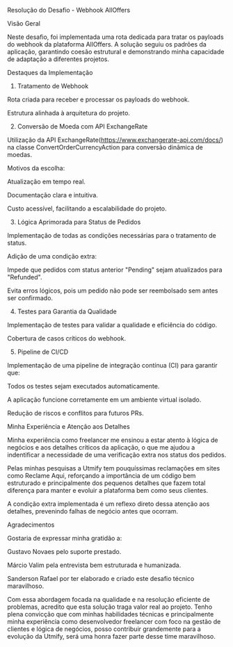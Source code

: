 Resolução do Desafio - Webhook AllOffers

Visão Geral

Neste desafio, foi implementada uma rota dedicada para tratar os payloads do webhook da plataforma AllOffers. A solução seguiu os padrões da aplicação, garantindo coesão estrutural e demonstrando minha capacidade de adaptação a diferentes projetos.

Destaques da Implementação

1. Tratamento de Webhook

Rota criada para receber e processar os payloads do webhook.

Estrutura alinhada à arquitetura do projeto.

2. Conversão de Moeda com API ExchangeRate

Utilização da API ExchangeRate(https://www.exchangerate-api.com/docs/) na classe ConvertOrderCurrencyAction para conversão dinâmica de moedas.

Motivos da escolha:

Atualização em tempo real.

Documentação clara e intuitiva.

Custo acessível, facilitando a escalabilidade do projeto.

3. Lógica Aprimorada para Status de Pedidos

Implementação de todas as condições necessárias para o tratamento de status.

Adição de uma condição extra:

Impede que pedidos com status anterior "Pending" sejam atualizados para "Refunded".

Evita erros lógicos, pois um pedido não pode ser reembolsado sem antes ser confirmado.

4. Testes para Garantia da Qualidade

Implementação de testes para validar a qualidade e eficiência do código.

Cobertura de casos críticos do webhook.

5. Pipeline de CI/CD

Implementação de uma pipeline de integração contínua (CI) para garantir que:

Todos os testes sejam executados automaticamente.

A aplicação funcione corretamente em um ambiente virtual isolado.

Redução de riscos e conflitos para futuros PRs.

Minha Experiência e Atenção aos Detalhes

Minha experiência como freelancer me ensinou a estar atento à lógica de negócios e aos detalhes críticos da aplicação, o que me ajudou a indentificar a necessidade de uma verificação extra nos status dos pedidos.

Pelas minhas pesquisas a Utmify tem pouquíssimas reclamações em sites como Reclame Aqui, reforçando a importância de um código bem estruturado e principalmente dos pequenos detalhes que fazem total diferença para manter e evoluir a plataforma bem como seus clientes.

A condição extra implementada é um reflexo direto dessa atenção aos detalhes, prevenindo falhas de negócio antes que ocorram.

Agradecimentos

Gostaria de expressar minha gratidão a:

Gustavo Novaes pelo suporte prestado.

Márcio Valim pela entrevista bem estruturada e humanizada.

Sanderson Rafael por ter elaborado e criado este desafio técnico maravilhoso.

Com essa abordagem focada na qualidade e na resolução eficiente de problemas, acredito que esta solução traga valor real ao projeto. Tenho plena convicção que com minhas habilidades técnicas e principalmente minha experiência como desenvolvedor freelancer com foco na gestão de clientes e lógica de negócios, posso contribuir grandemente para a evolução da Utmify, será uma honra fazer parte desse time maravilhoso.
